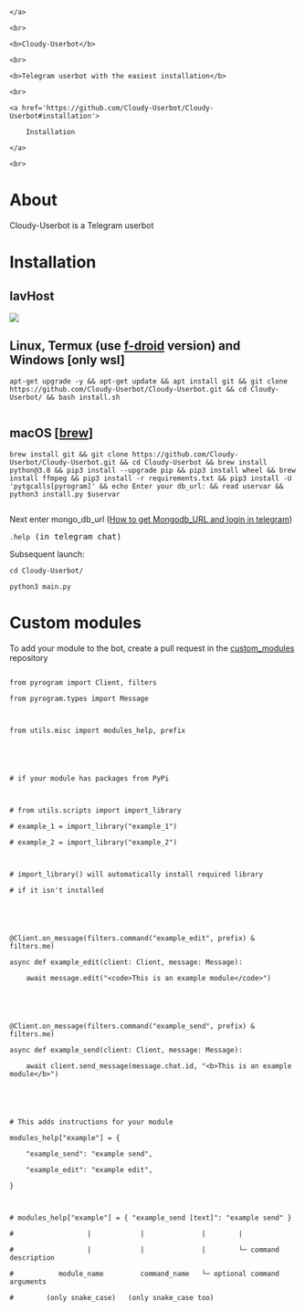 <p align="center">

    </a>

    <br>

    <b>Cloudy-Userbot</b>

    <br>

    <b>Telegram userbot with the easiest installation</b>

    <br>

    <a href='https://github.com/Cloudy-Userbot/Cloudy-Userbot#installation'>

        Installation

    </a>

    <br>

</p>









<h1>About</h1>

<p>Cloudy-Userbot is a Telegram userbot



<h1>Installation</h1>

<h2>lavHost</h2>



<a href="https://t.me/lavhostbot?start=RHJhZ29u"><img src="https://f.lavhost.ml/images/install_to_lavhost.png"></a>





<h2>Linux, Termux (use <a href='https://f-droid.org/en/packages/com.termux/'>f-droid</a> version) and Windows [only wsl]</h2>



<pre><code>apt-get upgrade -y && apt-get update && apt install git && git clone https://github.com/Cloudy-Userbot/Cloudy-Userbot.git && cd Cloudy-Userbot/ && bash install.sh

</code></pre>



<h2>macOS [<a href='https://brew.sh'>brew</a>]</h2>

<pre><code>brew install git && git clone https://github.com/Cloudy-Userbot/Cloudy-Userbot.git && cd Cloudy-Userbot && brew install python@3.8 && pip3 install --upgrade pip && pip3 install wheel && brew install ffmpeg && pip3 install -r requirements.txt && pip3 install -U 'pytgcalls[pyrogram]' && echo Enter your db_url: && read uservar && python3 install.py $uservar

</code></pre>



<p>Next enter mongo_db_url (<a href='https://telegra.ph/How-to-get-Mongodb-URL-and-login-in-telegram-08-01'>How to get Mongodb_URL and login in telegram</a>)</p>



<pre><code>.help</code> (in telegram chat)</pre>



Subsequent launch:



<pre><code>cd Cloudy-Userbot/</code></pre>



<pre><code>python3 main.py</code></pre>





<h1>Custom modules</h1>





<p>To add your module to the bot, create a pull request in the <a href='https://github.com/Cloudy-Userbot/custom_modules/'>custom_modules</a> repository</p>



```python3

from pyrogram import Client, filters

from pyrogram.types import Message



from utils.misc import modules_help, prefix





# if your module has packages from PyPi



# from utils.scripts import import_library

# example_1 = import_library("example_1")

# example_2 = import_library("example_2")



# import_library() will automatically install required library

# if it isn't installed





@Client.on_message(filters.command("example_edit", prefix) & filters.me)

async def example_edit(client: Client, message: Message):

    await message.edit("<code>This is an example module</code>")





@Client.on_message(filters.command("example_send", prefix) & filters.me)

async def example_send(client: Client, message: Message):

    await client.send_message(message.chat.id, "<b>This is an example module</b>")





# This adds instructions for your module

modules_help["example"] = {

    "example_send": "example send",

    "example_edit": "example edit",

}



# modules_help["example"] = { "example_send [text]": "example send" }

#                  |            |              |        |

#                  |            |              |        └─ command description

#           module_name         command_name   └─ optional command arguments

#        (only snake_case)   (only snake_case too)

```



</nav>
